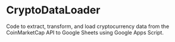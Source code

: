 # CryptoDataLoader
Code to extract, transform, and load cryptocurrency data from the CoinMarketCap API to Google Sheets using Google Apps Script.
